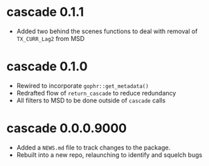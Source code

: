 # cascade 0.1.1
* Added two behind the scenes functions to deal with removal of `TX_CURR_Lag2` from MSD

# cascade 0.1.0

* Rewired to incorporate `gophr::get_metadata()`
* Redrafted flow of `return_cascade` to reduce redundancy
* All filters to MSD to be done outside of `cascade` calls

# cascade 0.0.0.9000

* Added a `NEWS.md` file to track changes to the package.
* Rebuilt into a new repo, relaunching to identify and squelch bugs
